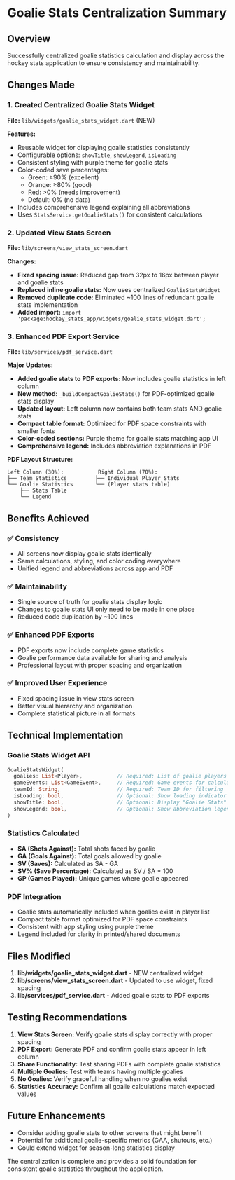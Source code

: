 # Goalie Stats Centralization Summary

## Overview
Successfully centralized goalie statistics calculation and display across the hockey stats application to ensure consistency and maintainability.

## Changes Made

### 1. Created Centralized Goalie Stats Widget
**File:** `lib/widgets/goalie_stats_widget.dart` (NEW)

**Features:**
- Reusable widget for displaying goalie statistics consistently
- Configurable options: `showTitle`, `showLegend`, `isLoading`
- Consistent styling with purple theme for goalie stats
- Color-coded save percentages:
  - Green: ≥90% (excellent)
  - Orange: ≥80% (good)
  - Red: >0% (needs improvement)
  - Default: 0% (no data)
- Includes comprehensive legend explaining all abbreviations
- Uses `StatsService.getGoalieStats()` for consistent calculations

### 2. Updated View Stats Screen
**File:** `lib/screens/view_stats_screen.dart`

**Changes:**
- **Fixed spacing issue:** Reduced gap from 32px to 16px between player and goalie stats
- **Replaced inline goalie stats:** Now uses centralized `GoalieStatsWidget`
- **Removed duplicate code:** Eliminated ~100 lines of redundant goalie stats implementation
- **Added import:** `import 'package:hockey_stats_app/widgets/goalie_stats_widget.dart';`

### 3. Enhanced PDF Export Service
**File:** `lib/services/pdf_service.dart`

**Major Updates:**
- **Added goalie stats to PDF exports:** Now includes goalie statistics in left column
- **New method:** `_buildCompactGoalieStats()` for PDF-optimized goalie stats display
- **Updated layout:** Left column now contains both team stats AND goalie stats
- **Compact table format:** Optimized for PDF space constraints with smaller fonts
- **Color-coded sections:** Purple theme for goalie stats matching app UI
- **Comprehensive legend:** Includes abbreviation explanations in PDF

**PDF Layout Structure:**
```
Left Column (30%):           Right Column (70%):
├── Team Statistics         ├── Individual Player Stats
└── Goalie Statistics       └── (Player stats table)
    ├── Stats Table
    └── Legend
```

## Benefits Achieved

### ✅ Consistency
- All screens now display goalie stats identically
- Same calculations, styling, and color coding everywhere
- Unified legend and abbreviations across app and PDF

### ✅ Maintainability  
- Single source of truth for goalie stats display logic
- Changes to goalie stats UI only need to be made in one place
- Reduced code duplication by ~100 lines

### ✅ Enhanced PDF Exports
- PDF exports now include complete game statistics
- Goalie performance data available for sharing and analysis
- Professional layout with proper spacing and organization

### ✅ Improved User Experience
- Fixed spacing issue in view stats screen
- Better visual hierarchy and organization
- Complete statistical picture in all formats

## Technical Implementation

### Goalie Stats Widget API
```dart
GoalieStatsWidget(
  goalies: List<Player>,           // Required: List of goalie players
  gameEvents: List<GameEvent>,     // Required: Game events for calculations
  teamId: String,                  // Required: Team ID for filtering
  isLoading: bool,                 // Optional: Show loading indicator
  showTitle: bool,                 // Optional: Display "Goalie Stats" title
  showLegend: bool,                // Optional: Show abbreviation legend
)
```

### Statistics Calculated
- **SA (Shots Against):** Total shots faced by goalie
- **GA (Goals Against):** Total goals allowed by goalie  
- **SV (Saves):** Calculated as SA - GA
- **SV% (Save Percentage):** Calculated as SV / SA * 100
- **GP (Games Played):** Unique games where goalie appeared

### PDF Integration
- Goalie stats automatically included when goalies exist in player list
- Compact table format optimized for PDF space constraints
- Consistent with app styling using purple theme
- Legend included for clarity in printed/shared documents

## Files Modified
1. **lib/widgets/goalie_stats_widget.dart** - NEW centralized widget
2. **lib/screens/view_stats_screen.dart** - Updated to use widget, fixed spacing
3. **lib/services/pdf_service.dart** - Added goalie stats to PDF exports

## Testing Recommendations
1. **View Stats Screen:** Verify goalie stats display correctly with proper spacing
2. **PDF Export:** Generate PDF and confirm goalie stats appear in left column
3. **Share Functionality:** Test sharing PDFs with complete goalie statistics
4. **Multiple Goalies:** Test with teams having multiple goalies
5. **No Goalies:** Verify graceful handling when no goalies exist
6. **Statistics Accuracy:** Confirm all goalie calculations match expected values

## Future Enhancements
- Consider adding goalie stats to other screens that might benefit
- Potential for additional goalie-specific metrics (GAA, shutouts, etc.)
- Could extend widget for season-long statistics display

The centralization is complete and provides a solid foundation for consistent goalie statistics throughout the application.
